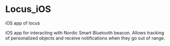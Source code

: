 # Locus_iOS
iOS app of locus

iOS app for interacting with Nordic Smart Bluetooth beacon. Allows tracking of personalized objects and receive notifications when they go out of range.
